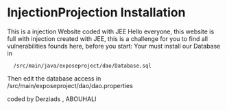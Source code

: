 # InjectionProjection Installation
This is a injection Website coded with JEE
Hello everyone, this website is full with injection created with JEE, this is a challenge for you to find all vulnerabilities founds here,
before you start:
Your must install our Database in 
    
      /src/main/java/exposeproject/dao/Database.sql
      
Then edit the database access in /src/main/exposeproject/dao/dao.properties
  
coded by Derziads , ABOUHALI
